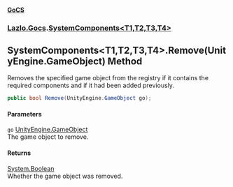 #### [GoCS](./index.md 'index')
### [Lazlo.Gocs](./Lazlo-Gocs.md 'Lazlo.Gocs').[SystemComponents&lt;T1,T2,T3,T4&gt;](./Lazlo-Gocs-SystemComponents-T1_T2_T3_T4-.md 'Lazlo.Gocs.SystemComponents&lt;T1,T2,T3,T4&gt;')
## SystemComponents&lt;T1,T2,T3,T4&gt;.Remove(UnityEngine.GameObject) Method
Removes the specified game object from the registry if it contains the required components and if it had been added previously.  
```C#
public bool Remove(UnityEngine.GameObject go);
```
#### Parameters
<a name='Lazlo-Gocs-SystemComponents-T1_T2_T3_T4--Remove(UnityEngine-GameObject)-go'></a>
`go` [UnityEngine.GameObject](https://docs.microsoft.com/en-us/dotnet/api/UnityEngine.GameObject 'UnityEngine.GameObject')  
The game object to remove.  
  
#### Returns
[System.Boolean](https://docs.microsoft.com/en-us/dotnet/api/System.Boolean 'System.Boolean')  
Whether the game object was removed.  
